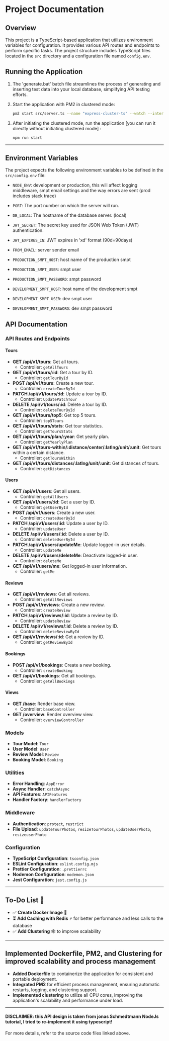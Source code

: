 # Project Documentation

## Overview
This project is a TypeScript-based application that utilizes environment variables for configuration. It provides various API routes and endpoints to perform specific tasks. The project structure includes TypeScript files located in the `src` directory and a configuration file named `config.env`.

## Running the Application

1. The 'generate.bat' batch file streamlines the process of generating and inserting test data into your local database, simplifying API testing efforts.

2. Start the application with PM2 in clustered mode:

   ```bash
   pm2 start src/server.ts --name "express-cluster-ts" --watch --interpreter ts-node
3. After initiating  the clustered mode, run the application [you can run it directly without initiating clustered mode] :

   ```bash
   npm run start
---

## Environment Variables
The project expects the following environment variables to be defined in the `src/config.env` file:

- `NODE_ENV`: development or production, this will affect logging middleware, smpt email settings and the way errors are sent (prod includes stack trace)
- `PORT`: The port number on which the server will run.
- `DB_LOCAL`: The hostname of the database server. (local)
- `JWT_SECRET`: The secret key used for JSON Web Token (JWT) authentication.
- `JWT_EXPIRES_IN`: JWT expires in 'xd' format (90d=90days)
- `FROM_EMAIL`: server sender email

- `PRODUCTION_SMPT_HOST`: host name of the production smpt
- `PRODUCTION_SMPT_USER`: smpt user
- `PRODUCTION_SMPT_PASSWORD`: smpt password

- `DEVELOPMENT_SMPT_HOST`: host name of the development smpt
- `DEVELOPMENT_SMPT_USER`: dev smpt user
- `DEVELOPMENT_SMPT_PASSWORD`: dev smpt password

## API Documentation


### API Routes and Endpoints

#### Tours
- **GET /api/v1/tours**: Get all tours.
  - Controller: `getAllTours`
- **GET /api/v1/tours/:id**: Get a tour by ID.
  - Controller: `getTourById`
- **POST /api/v1/tours**: Create a new tour.
  - Controller: `createTourById`
- **PATCH /api/v1/tours/:id**: Update a tour by ID.
  - Controller: `UpdatePatchTour`
- **DELETE /api/v1/tours/:id**: Delete a tour by ID.
  - Controller: `deleteTourById`
- **GET /api/v1/tours/top5**: Get top 5 tours.
  - Controller: `top5Tours`
- **GET /api/v1/tours/stats**: Get tour statistics.
  - Controller: `getToursStats`
- **GET /api/v1/tours/plan/:year**: Get yearly plan.
  - Controller: `getYearlyPlan`
- **GET /api/v1/tours-within/:distance/center/:latlng/unit/:unit**: Get tours within a certain distance.
  - Controller: `getToursWithin`
- **GET /api/v1/tours/distances/:latlng/unit/:unit**: Get distances of tours.
  - Controller: `getDistances`

#### Users
- **GET /api/v1/users**: Get all users.
  - Controller: `getAllUsers`
- **GET /api/v1/users/:id**: Get a user by ID.
  - Controller: `getUserById`
- **POST /api/v1/users**: Create a new user.
  - Controller: `createUserById`
- **PATCH /api/v1/users/:id**: Update a user by ID.
  - Controller: `updateUser`
- **DELETE /api/v1/users/:id**: Delete a user by ID.
  - Controller: `deleteUserById`
- **PATCH /api/v1/users/updateMe**: Update logged-in user details.
  - Controller: `updateMe`
- **DELETE /api/v1/users/deleteMe**: Deactivate logged-in user.
  - Controller: `deleteMe`
- **GET /api/v1/users/me**: Get logged-in user information.
  - Controller: `getMe`

#### Reviews
- **GET /api/v1/reviews**: Get all reviews.
  - Controller: `getAllReviews`
- **POST /api/v1/reviews**: Create a new review.
  - Controller: `createReview`
- **PATCH /api/v1/reviews/:id**: Update a review by ID.
  - Controller: `updateReview`
- **DELETE /api/v1/reviews/:id**: Delete a review by ID.
  - Controller: `deleteReviewById`
- **GET /api/v1/reviews/:id**: Get a review by ID.
  - Controller: `getReviewById`

#### Bookings
- **POST /api/v1/bookings**: Create a new booking.
  - Controller: `createBooking`
- **GET /api/v1/bookings**: Get all bookings.
  - Controller: `getAllBookings`

#### Views
- **GET /base**: Render base view.
  - Controller: `baseController`
- **GET /overview**: Render overview view.
  - Controller: `overviewController`

### Models
- **Tour Model**: `Tour`
- **User Model**: `User`
- **Review Model**: `Review`
- **Booking Model**: `Booking`

### Utilities
- **Error Handling**: `AppError`
- **Async Handler**: `catchAsync`
- **API Features**: `APIFeatures`
- **Handler Factory**: `handlerFactory`

### Middleware
- **Authentication**: `protect`, `restrict`
- **File Upload**: `updateTourPhotos`, `resizeTourPhotos`, `updateUserPhoto`, `resizeuserPhoto`

### Configuration
- **TypeScript Configuration**: `tsconfig.json`
- **ESLint Configuration**: `eslint.config.mjs`
- **Prettier Configuration**: `.prettierrc`
- **Nodemon Configuration**: `nodemon.json`
- **Jest Configuration**: `jest.config.js`

---
## To-Do List 🚢

* ✅ **Create Docker Image** 🐳 
* ⏳ **Add Caching with Redis** ⚡️ for better performance and less calls to the database 
* ✅ **Add Clustering** 🕸️ to improve scalability
---

## Implemented Dockerfile, PM2, and Clustering for improved scalability and process management

- **Added Dockerfile** to containerize the application for consistent and portable deployment.
- **Integrated PM2** for efficient process management, ensuring automatic restarts, logging, and clustering support.
- **Implemented clustering** to utilize all CPU cores, improving the application's scalability and performance under load.

---


#### DISCLAIMER: this API design is taken from jonas Schmedtmann NodeJs tutorial, I tried to re-implement it using typescript!
For more details, refer to the source code files linked above.
